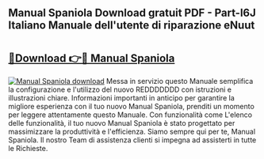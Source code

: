 ## Manual Spaniola Download gratuit PDF - Part-l6J Italiano Manuale dell'utente di riparazione eNuut

# <h2><a href="http://dfaod2.blite.top/?on=Manual+Spaniola">🔗Download 👉🔴 Manual Spaniola</a></h2>

[![Manual Spaniola download](https://i.imgur.com/lujVjoI.png)](http://dfaod2.blite.top/?on=Manual+Spaniola)
Messa in servizio questo Manuale semplifica la configurazione e l'utilizzo del nuovo REDDDDDDD con istruzioni e illustrazioni chiare. Informazioni importanti in anticipo per garantire la migliore esperienza con il tuo nuovo Manual Spaniola, prenditi un momento per leggere attentamente questo Manuale. Con funzionalità come L'elenco delle funzionalità, il tuo nuovo Manual Spaniola è stato progettato per massimizzare la produttività e l'efficienza. Siamo sempre qui per te, Manual Spaniola. Il nostro Team di assistenza clienti si impegna ad assisterti in tutte le Richieste.
